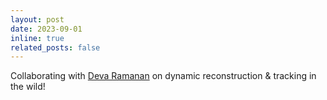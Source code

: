 ```yaml
---
layout: post
date: 2023-09-01
inline: true
related_posts: false
---
```


Collaborating with <a href="https://www.cs.cmu.edu/~deva/">Deva Ramanan</a> on dynamic reconstruction & tracking in the wild!